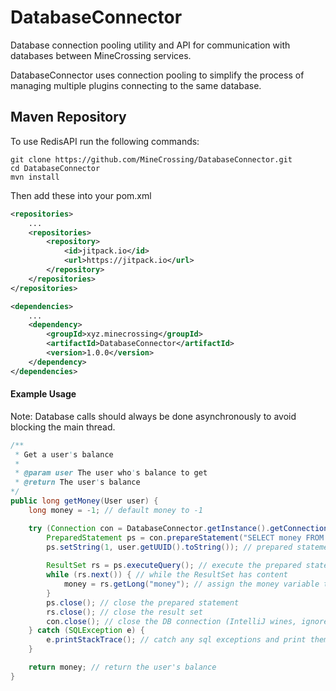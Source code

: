 # DatabaseConnector
Database connection pooling utility and API for communication with databases between MineCrossing services.

DatabaseConnector uses connection pooling to simplify the process of managing multiple plugins connecting to the same database.

## Maven Repository
To use RedisAPI run the following commands:
```shell script
git clone https://github.com/MineCrossing/DatabaseConnector.git
cd DatabaseConnector
mvn install
```
Then add these into your pom.xml
```xml
<repositories>
    ...
    <repositories>
        <repository>
            <id>jitpack.io</id>
            <url>https://jitpack.io</url>
        </repository>
    </repositories>
</repositories>

<dependencies>
    ...
    <dependency>
        <groupId>xyz.minecrossing</groupId>
        <artifactId>DatabaseConnector</artifactId>
        <version>1.0.0</version>
    </dependency>
</dependencies>
```

#### Example Usage
Note: Database calls should always be done asynchronously to avoid blocking the main thread.
```java
/**
 * Get a user's balance
 * 
 * @param user The user who's balance to get
 * @return The user's balance
*/
public long getMoney(User user) {
    long money = -1; // default money to -1

    try (Connection con = DatabaseConnector.getInstance().getConnection("database")) { // establish a connection with the database named "database"
        PreparedStatement ps = con.prepareStatement("SELECT money FROM money WHERE uuid = ? LIMIT 1;"); // create a prepared statement with a custom SQL query
        ps.setString(1, user.getUUID().toString()); // prepared statement params start at 1
            
        ResultSet rs = ps.executeQuery(); // execute the prepared statement query and store it in a ResultSet
        while (rs.next()) { // while the ResultSet has content
            money = rs.getLong("money"); // assign the money variable to be the value of the money column
        }
        ps.close(); // close the prepared statement
        rs.close(); // close the result set
        con.close(); // close the DB connection (IntelliJ wines, ignore it)
    } catch (SQLException e) {
        e.printStackTrace(); // catch any sql exceptions and print them to console
    }

    return money; // return the user's balance
}
``` 